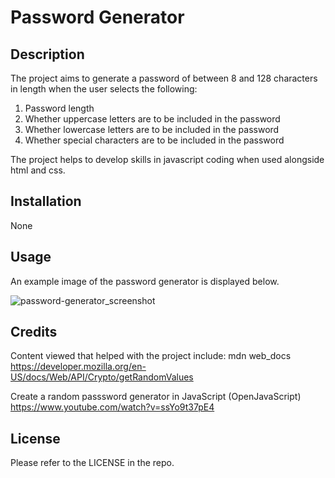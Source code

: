 # Password Generator

## Description

The project aims to generate a password of between 8 and 128 characters in length when the user selects the following:
1) Password length
2) Whether uppercase letters are to be included in the password
3) Whether lowercase letters are to be included in the password
4) Whether special characters are to be included in the password

The project helps to develop skills in javascript coding when used alongside html and css.

## Installation
None

## Usage
An example image of the password generator is displayed below.

![password-generator_screenshot](https://user-images.githubusercontent.com/80605132/229168768-2f0c3ea1-800d-4bb6-b070-e1c0e25e692e.jpg)


## Credits

Content viewed that helped with the project include:
mdn web_docs 
https://developer.mozilla.org/en-US/docs/Web/API/Crypto/getRandomValues

Create a random passsword generator in JavaScript (OpenJavaScript)
https://www.youtube.com/watch?v=ssYo9t37pE4

## License

Please refer to the LICENSE in the repo.
